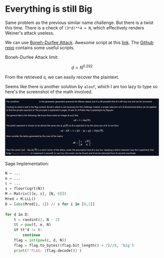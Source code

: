 # Everything is still Big

Same problem as the previous similar name challenge. But there is a twist this time. There is a check of `(3*d)**4 > N`, which effectively renders Weiner's attack useless.

We can use [Boneh-Durfee Attack](https://cryptohack.gitbook.io/cryptobook/untitled/low-private-component-attacks/boneh-durfee-attack). Awesome script at this [link](https://github.com/mimoo/RSA-and-LLL-attacks/blob/master/boneh_durfee.sage). The [Github repo](https://github.com/mimoo/RSA-and-LLL-attacks) contains some useful scripts. 

Boneh-Durfee Attack limit: 

$$
d < N ^ {0.292}
$$

From the retrieved `d`, we can easily recover the plaintext. 

Seems like there is another solution by `aloof`, which I am too lazy to type so here's the screenshot of the math involved.

<img src="./LLL.PNG">

Sage Implementation:

```python
N = ...
e = ...
c = ...
s = floor(sqrt(N))
M = Matrix([[e, s], [N, 0]])
Mred = M.LLL()
D = [abs(Mred[i, 1]) // s for i in [0,1]]

for d in D:
    t = randint(2, N - 2)
    tt = pow(t, e, N)
    if tt^d != t:
        continue
    flag = int(pow(c, d, N))
    flag = flag.to_bytes((flag.bit_length() + 7)//8, 'big')
    print(f'FLAG: {flag.decode()}')
```